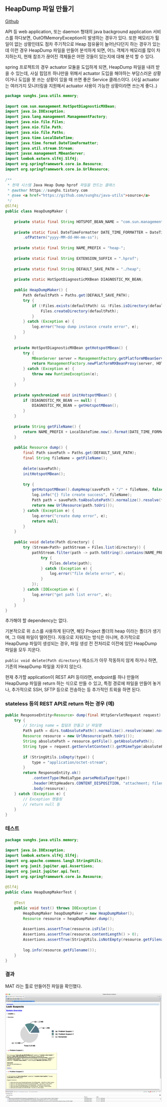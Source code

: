 ## HeapDump 파일 만들기

[Github](https://github.com/sunghs/java-utils)  

API 등 web application, 또는 daemon 형태의 java background application 서비스를 하다보면, OutOfMemoryException이 발생하는 경우가 있다.
또한 메모리가 튈 일이 없는 상황인데도 점차 주기적으로 Heap 점유율이 늘어난다던지 하는 경우가 있는데 이런 경우 HeapDump 파일을 만들어 분석하게 되면, 어느 객체가 메모리를 많이 차지하는지, 현재 참조가 끊어진 객체들은 어떤 것들이 있는지에 대해 분석 할 수 있다.

spring 프로젝트의 경우 actuator 모듈을 도입하게 되면, HeapDump 파일을 내려 받을 수 있는데, 사실 힙덤프 하나만을 위해서 actuator 도입을 해야하는 부담스러운 상황이거나 도입을 못 쓰는 상황이 있을 때 쓰면 좋은 Service 클래스이다.
(사실 actuator는 여러가지 모니터링을 지원해서 actuator 사용이 가능한 상황이라면 쓰는게 좋다..)

```java
package sunghs.java.utils.memory;

import com.sun.management.HotSpotDiagnosticMXBean;
import java.io.IOException;
import java.lang.management.ManagementFactory;
import java.nio.file.Files;
import java.nio.file.Path;
import java.nio.file.Paths;
import java.time.LocalDateTime;
import java.time.format.DateTimeFormatter;
import java.util.stream.Stream;
import javax.management.MBeanServer;
import lombok.extern.slf4j.Slf4j;
import org.springframework.core.io.Resource;
import org.springframework.core.io.UrlResource;

/**
 * 현재 시스템 Java Heap Dump hprof 파일을 만드는 클래스
 * @author https://sunghs.tistory.com
 * @see <a href="https://github.com/sunghs/java-utils">source</a>
 */
@Slf4j
public class HeapDumpMaker {

    private static final String HOTSPOT_BEAN_NAME = "com.sun.management:type=HotSpotDiagnostic";

    private static final DateTimeFormatter DATE_TIME_FORMATTER = DateTimeFormatter
        .ofPattern("yyyy-MM-dd-HH-mm-ss");

    private static final String NAME_PREFIX = "heap-";

    private static final String EXTENSION_SUFFIX = ".hprof";

    private static final String DEFAULT_SAVE_PATH = "./heap";

    private static HotSpotDiagnosticMXBean DIAGNOSTIC_MX_BEAN;

    public HeapDumpMaker() {
        Path defaultPath = Paths.get(DEFAULT_SAVE_PATH);
        try {
            if (!Files.exists(defaultPath) && !Files.isDirectory(defaultPath)) {
                Files.createDirectory(defaultPath);
            }
        } catch (Exception e) {
            log.error("heap dump instance create error", e);
        }
    }

    private HotSpotDiagnosticMXBean getHotspotMBean() {
        try {
            MBeanServer server = ManagementFactory.getPlatformMBeanServer();
            return ManagementFactory.newPlatformMXBeanProxy(server, HOTSPOT_BEAN_NAME, HotSpotDiagnosticMXBean.class);
        } catch (Exception e) {
            throw new RuntimeException(e);
        }
    }

    private synchronized void initHotspotMBean() {
        if (DIAGNOSTIC_MX_BEAN == null) {
            DIAGNOSTIC_MX_BEAN = getHotspotMBean();
        }
    }

    private String getFileName() {
        return NAME_PREFIX + LocalDateTime.now().format(DATE_TIME_FORMATTER) + EXTENSION_SUFFIX;
    }

    public Resource dump() {
        final Path savePath = Paths.get(DEFAULT_SAVE_PATH);
        final String fileName = getFileName();

        delete(savePath);
        initHotspotMBean();

        try {
            getHotspotMBean().dumpHeap(savePath + "/" + fileName, false);
            log.info("{} file create success", fileName);
            Path path = savePath.toAbsolutePath().normalize().resolve(fileName).normalize();
            return new UrlResource(path.toUri());
        } catch (Exception e) {
            log.error("create dump error", e);
            return null;
        }
    }

    public void delete(Path directory) {
        try (Stream<Path> pathStream = Files.list(directory)) {
            pathStream.filter(path -> path.toString().contains(NAME_PREFIX)).forEach(path -> {
                try {
                    Files.delete(path);
                } catch (Exception e) {
                    log.error("file delete error", e);
                }
            });
        } catch (IOException e) {
            log.error("get path list error", e);
        }
    }
}

```

추가해야 할 dependency는 없다.

기본적으로 위 소스를 사용하게 된다면, 해당 Project 폴더의 heap 이라는 폴더가 생기며, 그 아래 파일이 떨어진다.
자동으로 지워지는 방식은 아니며, 추가적으로 HeapDump 파일이 생성되는 경우, 파일 생성 전 전처리로 이전에 있던 HeapDump 파일을 모두 지운다.

`public void delete(Path directory)` 메소드가 아무 작동하지 않게 하거나 하면, 기존의 HeapDump 파일을 지우지 않는다.

현재 추가할 application이 REST API 등이라면, endpoint를 하나 만들어 HeapDump 파일을 return 하는 식으로 만들 수 있고,
특정 경로에 파일을 만들어 놓거나, 추가적으로 SSH, SFTP 등으로 전송하는 등 추가적인 트윅을 하면 된다.

### stateless 등의 REST API로 return 하는 경우 (예)

```java
public ResponseEntity<Resource> dump(final HttpServletRequest request) {
    try {
        // String name = 힙덤프 만들고 난 파일명
        Path path = dirs.toAbsolutePath().normalize().resolve(name).normalize();
        Resource resource = new UrlResource(path.toUri());
        String absolutePath = resource.getFile().getAbsolutePath();
        String type = request.getServletContext().getMimeType(absolutePath);

        if (StringUtils.isEmpty(type)) {
            type = "application/octet-stream";
        }
        return ResponseEntity.ok()
            .contentType(MediaType.parseMediaType(type))
            .header(HttpHeaders.CONTENT_DISPOSITION, "attachment; filename=\"" + name + "\";")
            .body(resource);
    } catch (Exception e) {
        // Exception 핸들링
        // return null 등
    }
}
```


### 테스트
```java
package sunghs.java.utils.memory;

import java.io.IOException;
import lombok.extern.slf4j.Slf4j;
import org.apache.commons.lang3.StringUtils;
import org.junit.jupiter.api.Assertions;
import org.junit.jupiter.api.Test;
import org.springframework.core.io.Resource;

@Slf4j
public class HeapDumpMakerTest {

    @Test
    public void test() throws IOException {
        HeapDumpMaker heapDumpMaker = new HeapDumpMaker();
        Resource resource = heapDumpMaker.dump();

        Assertions.assertTrue(resource.isFile());
        Assertions.assertTrue(resource.contentLength() > 0);
        Assertions.assertTrue(StringUtils.isNotEmpty(resource.getFilename()));

        log.info(resource.getFilename());
    }
}
```

### 결과
MAT 라는 툴로 만들어진 파일을 확인했다.

![](./../../static/Copy&Paste/heapdump.png)
